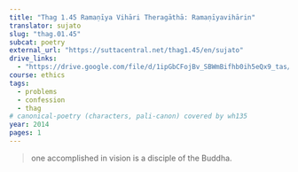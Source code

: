 ```yaml
---
title: "Thag 1.45 Ramaṇīya Vihāri Theragāthā: Ramaṇīyavihārin"
translator: sujato
slug: "thag.01.45"
subcat: poetry
external_url: "https://suttacentral.net/thag1.45/en/sujato"
drive_links:
  - "https://drive.google.com/file/d/1ipGbCFojBv_SBWmBifhb0ih5eQx9_tas/view?usp=drivesdk"
course: ethics
tags:
  - problems
  - confession
  - thag
# canonical-poetry (characters, pali-canon) covered by wh135
year: 2014
pages: 1
---
```


> one accomplished in vision is a disciple of the Buddha.
